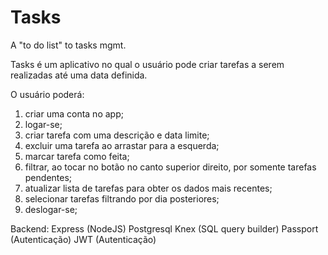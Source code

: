 # Tasks
A "to do list" to tasks mgmt.

Tasks é um aplicativo no qual o usuário pode criar tarefas a serem realizadas até uma data definida.

O usuário poderá:
  1. criar uma conta no app;
  2. logar-se;
  2. criar tarefa com uma descrição e data limite;
  3. excluir uma tarefa ao arrastar para a esquerda;
  4. marcar tarefa como feita;
  5. filtrar, ao tocar no botão no canto superior direito, por somente tarefas pendentes;
  6. atualizar lista de tarefas para obter os dados mais recentes;
  7. selecionar tarefas filtrando por dia posteriores;
  8. deslogar-se;

Backend: 
  Express (NodeJS)
  Postgresql
  Knex (SQL query builder)
  Passport (Autenticação)
  JWT (Autenticação)
